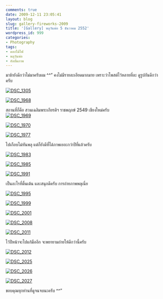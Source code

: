 ```yaml
---
comments: true
date: 2009-12-11 23:05:41
layout: blog
slug: gallery-fireworks-2009
title: '[Gallery] พลุวันพ่อ 5 ธันวาคม 2552'
wordpress_id: 999
categories:
- Photography
tags:
- ดอกไม้ไฟ
- พลุวันพ่อ
- อัลบั้มภาพ
---
```


มาช้ายังดีกว่าไม่มาครับผม ^^” คงไม่มีรายละเอียดมากมาย เพราะว่าโพสต์ไว้หลายที่ละ ดูรูปกันดีกว่าครับ

 

[![DSC_1305](http://www.armno.in.th/wp-content/uploads/2009/12/DSC_1305_thumb1.jpg)](http://www.armno.in.th/wp-content/uploads/2009/12/DSC_13051.jpg)

 

[![DSC_1968](http://www.armno.in.th/wp-content/uploads/2009/12/DSC_1968_thumb1.jpg)](http://www.armno.in.th/wp-content/uploads/2009/12/DSC_19681.jpg)

  

สถานที่ก็คือ สวนเฉลิมพระเกียรติฯ ราชพฤกษ์ 2549 เชียงใหม่ครับ   
[![DSC_1969](http://www.armno.in.th/wp-content/uploads/2009/12/DSC_1969_thumb1.jpg)](http://www.armno.in.th/wp-content/uploads/2009/12/DSC_19691.jpg)

 

[![DSC_1970](http://www.armno.in.th/wp-content/uploads/2009/12/DSC_1970_thumb1.jpg)](http://www.armno.in.th/wp-content/uploads/2009/12/DSC_19701.jpg)

 

[![DSC_1977](http://www.armno.in.th/wp-content/uploads/2009/12/DSC_1977_thumb1.jpg)](http://www.armno.in.th/wp-content/uploads/2009/12/DSC_19771.jpg)

 

ไปเกือบไม่ทันพลุ แต่ก็ยังดีที่ได้ภาพเยอะกว่าปีที่แล้วครับ

 

[![DSC_1983](http://www.armno.in.th/wp-content/uploads/2009/12/DSC_1983_thumb1.jpg)](http://www.armno.in.th/wp-content/uploads/2009/12/DSC_19831.jpg)

 

[![DSC_1985](http://www.armno.in.th/wp-content/uploads/2009/12/DSC_1985_thumb1.jpg)](http://www.armno.in.th/wp-content/uploads/2009/12/DSC_19851.jpg)

 

[![DSC_1991](http://www.armno.in.th/wp-content/uploads/2009/12/DSC_1991_thumb1.jpg)](http://www.armno.in.th/wp-content/uploads/2009/12/DSC_19911.jpg)

 

เป็นอะไรที่ตื่นเต้น และสนุกดีครับ การถ่ายภาพพลุเนี่ย 

 

[![DSC_1995](http://www.armno.in.th/wp-content/uploads/2009/12/DSC_1995_thumb1.jpg)](http://www.armno.in.th/wp-content/uploads/2009/12/DSC_19951.jpg)

 

[![DSC_1999](http://www.armno.in.th/wp-content/uploads/2009/12/DSC_1999_thumb1.jpg)](http://www.armno.in.th/wp-content/uploads/2009/12/DSC_19991.jpg)

 

[![DSC_2001](http://www.armno.in.th/wp-content/uploads/2009/12/DSC_2001_thumb1.jpg)](http://www.armno.in.th/wp-content/uploads/2009/12/DSC_20011.jpg)

 

[![DSC_2008](http://www.armno.in.th/wp-content/uploads/2009/12/DSC_2008_thumb1.jpg)](http://www.armno.in.th/wp-content/uploads/2009/12/DSC_20081.jpg)

 

[![DSC_2011](http://www.armno.in.th/wp-content/uploads/2009/12/DSC_2011_thumb1.jpg)](http://www.armno.in.th/wp-content/uploads/2009/12/DSC_20111.jpg)

 

ไว้ปีหน้าจะไปแก้มืออีก จะพยายามถ่ายให้ดีกว่านี้ครับ 

 

[![DSC_2012](http://www.armno.in.th/wp-content/uploads/2009/12/DSC_2012_thumb1.jpg)](http://www.armno.in.th/wp-content/uploads/2009/12/DSC_20121.jpg)

 

[![DSC_2025](http://www.armno.in.th/wp-content/uploads/2009/12/DSC_2025_thumb1.jpg)](http://www.armno.in.th/wp-content/uploads/2009/12/DSC_20251.jpg)

 

[![DSC_2026](http://www.armno.in.th/wp-content/uploads/2009/12/DSC_2026_thumb1.jpg)](http://www.armno.in.th/wp-content/uploads/2009/12/DSC_20261.jpg)

 

[![DSC_2027](http://www.armno.in.th/wp-content/uploads/2009/12/DSC_2027_thumb1.jpg)](http://www.armno.in.th/wp-content/uploads/2009/12/DSC_20271.jpg)

 

ขอบคุณทุกท่านที่ดูจนจบนะครับ ^^” 
